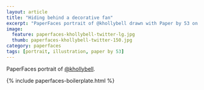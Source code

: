 ```yaml
---
layout: article
title: "Hiding behind a decorative fan"
excerpt: "PaperFaces portrait of @khollybell drawn with Paper by 53 on an iPad."
image: 
  feature: paperfaces-khollybell-twitter-lg.jpg
  thumb: paperfaces-khollybell-twitter-150.jpg
category: paperfaces
tags: [portrait, illustration, paper by 53]
---
```


PaperFaces portrait of [@khollybell](http://twitter.com/khollybell).

{% include paperfaces-boilerplate.html %}